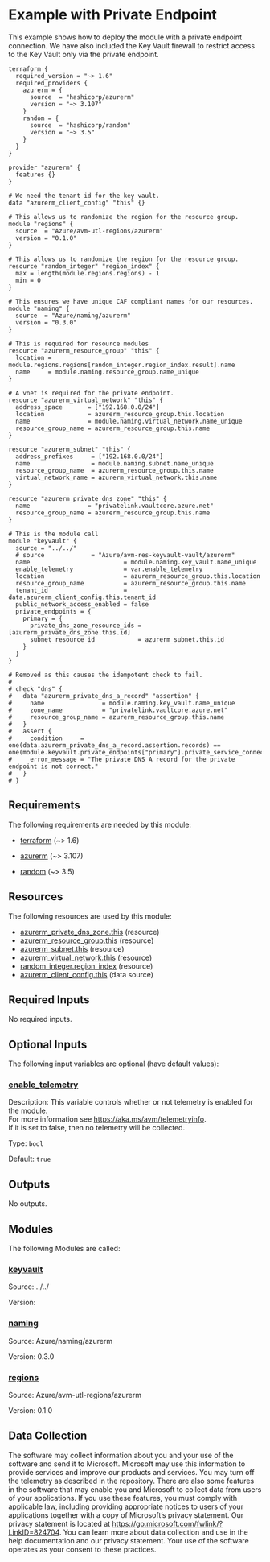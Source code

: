 <!-- BEGIN_TF_DOCS -->
# Example with Private Endpoint

This example shows how to deploy the module with a private endpoint connection.
We have also included the Key Vault firewall to restrict access to the Key Vault only via the private endpoint.

```hcl
terraform {
  required_version = "~> 1.6"
  required_providers {
    azurerm = {
      source  = "hashicorp/azurerm"
      version = "~> 3.107"
    }
    random = {
      source  = "hashicorp/random"
      version = "~> 3.5"
    }
  }
}

provider "azurerm" {
  features {}
}

# We need the tenant id for the key vault.
data "azurerm_client_config" "this" {}

# This allows us to randomize the region for the resource group.
module "regions" {
  source  = "Azure/avm-utl-regions/azurerm"
  version = "0.1.0"
}

# This allows us to randomize the region for the resource group.
resource "random_integer" "region_index" {
  max = length(module.regions.regions) - 1
  min = 0
}

# This ensures we have unique CAF compliant names for our resources.
module "naming" {
  source  = "Azure/naming/azurerm"
  version = "0.3.0"
}

# This is required for resource modules
resource "azurerm_resource_group" "this" {
  location = module.regions.regions[random_integer.region_index.result].name
  name     = module.naming.resource_group.name_unique
}

# A vnet is required for the private endpoint.
resource "azurerm_virtual_network" "this" {
  address_space       = ["192.168.0.0/24"]
  location            = azurerm_resource_group.this.location
  name                = module.naming.virtual_network.name_unique
  resource_group_name = azurerm_resource_group.this.name
}

resource "azurerm_subnet" "this" {
  address_prefixes     = ["192.168.0.0/24"]
  name                 = module.naming.subnet.name_unique
  resource_group_name  = azurerm_resource_group.this.name
  virtual_network_name = azurerm_virtual_network.this.name
}

resource "azurerm_private_dns_zone" "this" {
  name                = "privatelink.vaultcore.azure.net"
  resource_group_name = azurerm_resource_group.this.name
}

# This is the module call
module "keyvault" {
  source = "../../"
  # source             = "Azure/avm-res-keyvault-vault/azurerm"
  name                          = module.naming.key_vault.name_unique
  enable_telemetry              = var.enable_telemetry
  location                      = azurerm_resource_group.this.location
  resource_group_name           = azurerm_resource_group.this.name
  tenant_id                     = data.azurerm_client_config.this.tenant_id
  public_network_access_enabled = false
  private_endpoints = {
    primary = {
      private_dns_zone_resource_ids = [azurerm_private_dns_zone.this.id]
      subnet_resource_id            = azurerm_subnet.this.id
    }
  }
}

# Removed as this causes the idempotent check to fail.
#
# check "dns" {
#   data "azurerm_private_dns_a_record" "assertion" {
#     name                = module.naming.key_vault.name_unique
#     zone_name           = "privatelink.vaultcore.azure.net"
#     resource_group_name = azurerm_resource_group.this.name
#   }
#   assert {
#     condition     = one(data.azurerm_private_dns_a_record.assertion.records) == one(module.keyvault.private_endpoints["primary"].private_service_connection).private_ip_address
#     error_message = "The private DNS A record for the private endpoint is not correct."
#   }
# }
```

<!-- markdownlint-disable MD033 -->
## Requirements

The following requirements are needed by this module:

- <a name="requirement_terraform"></a> [terraform](#requirement\_terraform) (~> 1.6)

- <a name="requirement_azurerm"></a> [azurerm](#requirement\_azurerm) (~> 3.107)

- <a name="requirement_random"></a> [random](#requirement\_random) (~> 3.5)

## Resources

The following resources are used by this module:

- [azurerm_private_dns_zone.this](https://registry.terraform.io/providers/hashicorp/azurerm/latest/docs/resources/private_dns_zone) (resource)
- [azurerm_resource_group.this](https://registry.terraform.io/providers/hashicorp/azurerm/latest/docs/resources/resource_group) (resource)
- [azurerm_subnet.this](https://registry.terraform.io/providers/hashicorp/azurerm/latest/docs/resources/subnet) (resource)
- [azurerm_virtual_network.this](https://registry.terraform.io/providers/hashicorp/azurerm/latest/docs/resources/virtual_network) (resource)
- [random_integer.region_index](https://registry.terraform.io/providers/hashicorp/random/latest/docs/resources/integer) (resource)
- [azurerm_client_config.this](https://registry.terraform.io/providers/hashicorp/azurerm/latest/docs/data-sources/client_config) (data source)

<!-- markdownlint-disable MD013 -->
## Required Inputs

No required inputs.

## Optional Inputs

The following input variables are optional (have default values):

### <a name="input_enable_telemetry"></a> [enable\_telemetry](#input\_enable\_telemetry)

Description: This variable controls whether or not telemetry is enabled for the module.  
For more information see https://aka.ms/avm/telemetryinfo.  
If it is set to false, then no telemetry will be collected.

Type: `bool`

Default: `true`

## Outputs

No outputs.

## Modules

The following Modules are called:

### <a name="module_keyvault"></a> [keyvault](#module\_keyvault)

Source: ../../

Version:

### <a name="module_naming"></a> [naming](#module\_naming)

Source: Azure/naming/azurerm

Version: 0.3.0

### <a name="module_regions"></a> [regions](#module\_regions)

Source: Azure/avm-utl-regions/azurerm

Version: 0.1.0

<!-- markdownlint-disable-next-line MD041 -->
## Data Collection

The software may collect information about you and your use of the software and send it to Microsoft. Microsoft may use this information to provide services and improve our products and services. You may turn off the telemetry as described in the repository. There are also some features in the software that may enable you and Microsoft to collect data from users of your applications. If you use these features, you must comply with applicable law, including providing appropriate notices to users of your applications together with a copy of Microsoft’s privacy statement. Our privacy statement is located at <https://go.microsoft.com/fwlink/?LinkID=824704>. You can learn more about data collection and use in the help documentation and our privacy statement. Your use of the software operates as your consent to these practices.
<!-- END_TF_DOCS -->